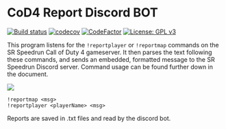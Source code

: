 # CoD4 Report Discord BOT

[![Build status](https://ci.appveyor.com/api/projects/status/8q9y246xeq6xti5i?svg=true)](https://ci.appveyor.com/project/Iswenzz/cod4-report-discord-bot)
[![codecov](https://codecov.io/gh/Iswenzz/CoD4-Report-Discord-BOT/branch/master/graph/badge.svg)](https://codecov.io/gh/Iswenzz/CoD4-Report-Discord-BOT)
[![CodeFactor](https://www.codefactor.io/repository/github/iswenzz/cod4-report-discord-bot/badge)](https://www.codefactor.io/repository/github/iswenzz/cod4-report-discord-bot)
[![License: GPL v3](https://img.shields.io/badge/License-GPLv3-blue.svg)](https://www.gnu.org/licenses/gpl-3.0)

This program listens for the `!reportplayer` or `!reportmap` commands on the SR Speedrun Call of Duty 4 gameserver. It then parses the text following these commands, and sends an embedded, formatted message to the SR Speedrun Discord server. Command usage can be found further down in the document.

![](https://i.imgur.com/UnUTAHR.png)

```
!reportmap <msg>
!reportplayer <playerName> <msg>
```
Reports are saved in .txt files and read by the discord bot.
